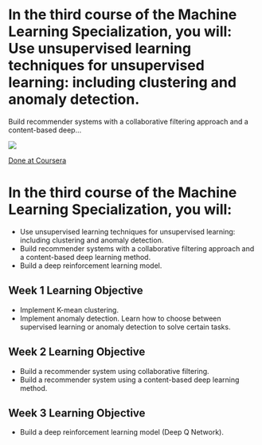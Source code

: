 # In the third course of the Machine Learning Specialization, you will: Use unsupervised learning techniques for unsupervised learning: including clustering and anomaly detection. 
Build recommender systems with a collaborative filtering approach and a content-based deep…

<img src='https://miro.medium.com/max/1400/1*7j6tM_xSGCAwuB-fx6-N3w.jpeg' />

<a href='https://www.coursera.org/specializations/machine-learning-introduction'>Done at Coursera</a>

# In the third course of the Machine Learning Specialization, you will:
- Use unsupervised learning techniques for unsupervised learning: including clustering and anomaly detection.
- Build recommender systems with a collaborative filtering approach and a content-based deep learning method.
- Build a deep reinforcement learning model.
## Week 1 Learning Objective
- Implement K-mean clustering.
- Implement anomaly detection.
Learn how to choose between supervised learning or anomaly detection to solve certain tasks.
## Week 2 Learning Objective
- Build a recommender system using collaborative filtering.
- Build a recommender system using a content-based deep learning method.
## Week 3 Learning Objective
- Build a deep reinforcement learning model (Deep Q Network).

